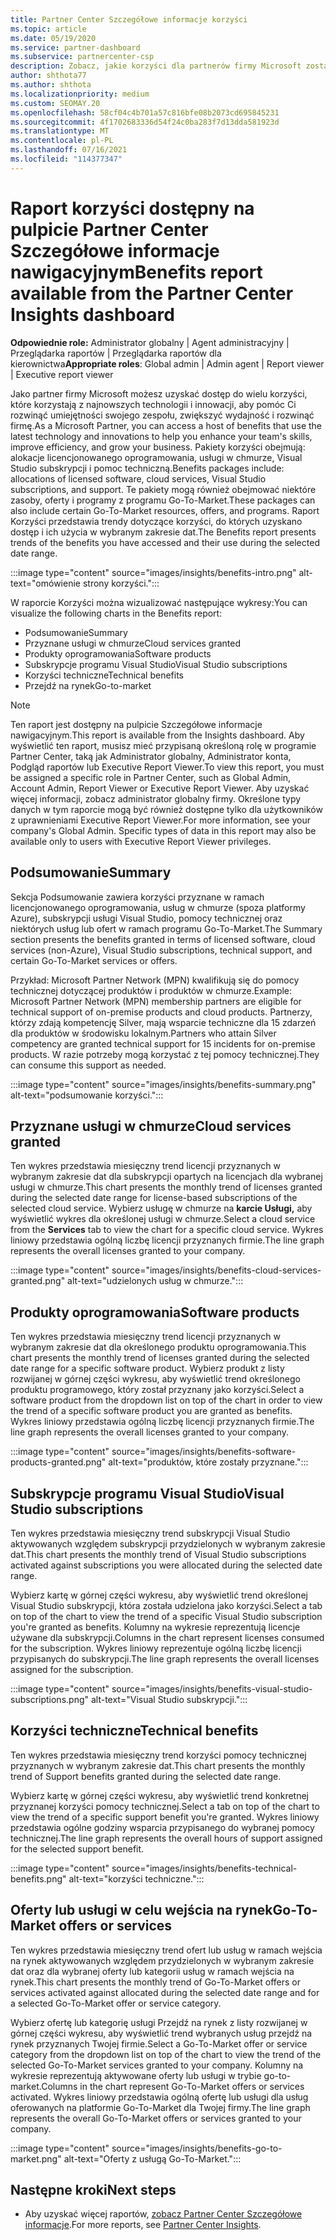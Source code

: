 ```yaml
---
title: Partner Center Szczegółowe informacje korzyści
ms.topic: article
ms.date: 05/19/2020
ms.service: partner-dashboard
ms.subservice: partnercenter-csp
description: Zobacz, jakie korzyści dla partnerów firmy Microsoft zostały przyznane, aby pomóc w rozwoju firmy, zwiększyć wydajność i rozwinąć umiejętności twojego zespołu.
author: shthota77
ms.author: shthota
ms.localizationpriority: medium
ms.custom: SEOMAY.20
ms.openlocfilehash: 58cf04c4b701a57c816bfe08b2073cd695845231
ms.sourcegitcommit: 4f1702683336d54f24c0ba283f7d13dda581923d
ms.translationtype: MT
ms.contentlocale: pl-PL
ms.lasthandoff: 07/16/2021
ms.locfileid: "114377347"
---
```

# <a name="benefits-report-available-from-the-partner-center-insights-dashboard"></a><span data-ttu-id="51b6c-103">Raport korzyści dostępny na pulpicie Partner Center Szczegółowe informacje nawigacyjnym</span><span class="sxs-lookup"><span data-stu-id="51b6c-103">Benefits report available from the Partner Center Insights dashboard</span></span>

<span data-ttu-id="51b6c-104">**Odpowiednie role:** Administrator globalny | Agent administracyjny | Przeglądarka raportów | Przeglądarka raportów dla kierownictwa</span><span class="sxs-lookup"><span data-stu-id="51b6c-104">**Appropriate roles**: Global admin | Admin agent | Report viewer | Executive report viewer</span></span>

<span data-ttu-id="51b6c-105">Jako partner firmy Microsoft możesz uzyskać dostęp do wielu korzyści, które korzystają z najnowszych technologii i innowacji, aby pomóc Ci rozwinąć umiejętności swojego zespołu, zwiększyć wydajność i rozwinąć firmę.</span><span class="sxs-lookup"><span data-stu-id="51b6c-105">As a Microsoft Partner, you can access a host of benefits that use the latest technology and innovations to help you enhance your team's skills, improve efficiency, and grow your business.</span></span> <span data-ttu-id="51b6c-106">Pakiety korzyści obejmują: alokacje licencjonowanego oprogramowania, usługi w chmurze, Visual Studio subskrypcji i pomoc techniczną.</span><span class="sxs-lookup"><span data-stu-id="51b6c-106">Benefits packages include: allocations of licensed software, cloud services, Visual Studio subscriptions, and support.</span></span> <span data-ttu-id="51b6c-107">Te pakiety mogą również obejmować niektóre zasoby, oferty i programy z programu Go-To-Market.</span><span class="sxs-lookup"><span data-stu-id="51b6c-107">These packages can also include certain Go-To-Market resources, offers, and programs.</span></span> <span data-ttu-id="51b6c-108">Raport Korzyści przedstawia trendy dotyczące korzyści, do których uzyskano dostęp i ich użycia w wybranym zakresie dat.</span><span class="sxs-lookup"><span data-stu-id="51b6c-108">The Benefits report presents trends of the benefits you have accessed and their use during the selected date range.</span></span>

:::image type="content" source="images/insights/benefits-intro.png" alt-text="omówienie strony korzyści.":::

<span data-ttu-id="51b6c-110">W raporcie Korzyści można wizualizować następujące wykresy:</span><span class="sxs-lookup"><span data-stu-id="51b6c-110">You can visualize the following charts in the Benefits report:</span></span>

- <span data-ttu-id="51b6c-111">Podsumowanie</span><span class="sxs-lookup"><span data-stu-id="51b6c-111">Summary</span></span>
- <span data-ttu-id="51b6c-112">Przyznane usługi w chmurze</span><span class="sxs-lookup"><span data-stu-id="51b6c-112">Cloud services granted</span></span>
- <span data-ttu-id="51b6c-113">Produkty oprogramowania</span><span class="sxs-lookup"><span data-stu-id="51b6c-113">Software products</span></span>
- <span data-ttu-id="51b6c-114">Subskrypcje programu Visual Studio</span><span class="sxs-lookup"><span data-stu-id="51b6c-114">Visual Studio subscriptions</span></span>
- <span data-ttu-id="51b6c-115">Korzyści techniczne</span><span class="sxs-lookup"><span data-stu-id="51b6c-115">Technical benefits</span></span>
- <span data-ttu-id="51b6c-116">Przejdź na rynek</span><span class="sxs-lookup"><span data-stu-id="51b6c-116">Go-to-market</span></span>

 > [!NOTE]
 > <span data-ttu-id="51b6c-117">Ten raport jest dostępny na pulpicie Szczegółowe informacje nawigacyjnym.</span><span class="sxs-lookup"><span data-stu-id="51b6c-117">This report is available from the Insights dashboard.</span></span> <span data-ttu-id="51b6c-118">Aby wyświetlić ten raport, musisz mieć przypisaną określoną rolę w programie Partner Center, taką jak Administrator globalny, Administrator konta, Podgląd raportów lub Executive Report Viewer.</span><span class="sxs-lookup"><span data-stu-id="51b6c-118">To view this report, you must be assigned a specific role in Partner Center, such as Global Admin, Account Admin, Report Viewer or Executive Report Viewer.</span></span> <span data-ttu-id="51b6c-119">Aby uzyskać więcej informacji, zobacz administrator globalny firmy. Określone typy danych w tym raporcie mogą być również dostępne tylko dla użytkowników z uprawnieniami Executive Report Viewer.</span><span class="sxs-lookup"><span data-stu-id="51b6c-119">For more information, see your company's Global Admin. Specific types of data in this report may also be available only to users with Executive Report Viewer privileges.</span></span>

## <a name="summary"></a><span data-ttu-id="51b6c-120">Podsumowanie</span><span class="sxs-lookup"><span data-stu-id="51b6c-120">Summary</span></span>

<span data-ttu-id="51b6c-121">Sekcja Podsumowanie zawiera korzyści przyznane w ramach licencjonowanego oprogramowania, usług w chmurze (spoza platformy Azure), subskrypcji usługi Visual Studio, pomocy technicznej oraz niektórych usług lub ofert w ramach programu Go-To-Market.</span><span class="sxs-lookup"><span data-stu-id="51b6c-121">The Summary section presents the benefits granted in terms of licensed software, cloud services (non-Azure), Visual Studio subscriptions, technical support, and certain Go-To-Market services or offers.</span></span>

<span data-ttu-id="51b6c-122">Przykład: Microsoft Partner Network (MPN) kwalifikują się do pomocy technicznej dotyczącej produktów i produktów w chmurze.</span><span class="sxs-lookup"><span data-stu-id="51b6c-122">Example: Microsoft Partner Network (MPN) membership partners are eligible for technical support of on-premise products and cloud products.</span></span> <span data-ttu-id="51b6c-123">Partnerzy, którzy zdają kompetencję Silver, mają wsparcie techniczne dla 15 zdarzeń dla produktów w środowisku lokalnym.</span><span class="sxs-lookup"><span data-stu-id="51b6c-123">Partners who attain Silver competency are granted technical support for 15 incidents for on-premise products.</span></span> <span data-ttu-id="51b6c-124">W razie potrzeby mogą korzystać z tej pomocy technicznej.</span><span class="sxs-lookup"><span data-stu-id="51b6c-124">They can consume this support as needed.</span></span> 

:::image type="content" source="images/insights/benefits-summary.png" alt-text="podsumowanie korzyści.":::

## <a name="cloud-services-granted"></a><span data-ttu-id="51b6c-126">Przyznane usługi w chmurze</span><span class="sxs-lookup"><span data-stu-id="51b6c-126">Cloud services granted</span></span>

<span data-ttu-id="51b6c-127">Ten wykres przedstawia miesięczny trend licencji przyznanych w wybranym zakresie dat dla subskrypcji opartych na licencjach dla wybranej usługi w chmurze.</span><span class="sxs-lookup"><span data-stu-id="51b6c-127">This chart presents the monthly trend of licenses granted during the selected date range for license-based subscriptions of the selected cloud service.</span></span>
<span data-ttu-id="51b6c-128">Wybierz usługę w chmurze na **karcie Usługi,** aby wyświetlić wykres dla określonej usługi w chmurze.</span><span class="sxs-lookup"><span data-stu-id="51b6c-128">Select a cloud service from the **Services** tab to view the chart for a specific cloud service.</span></span> <span data-ttu-id="51b6c-129">Wykres liniowy przedstawia ogólną liczbę licencji przyznanych firmie.</span><span class="sxs-lookup"><span data-stu-id="51b6c-129">The line graph represents the overall licenses granted to your company.</span></span>

:::image type="content" source="images/insights/benefits-cloud-services-granted.png" alt-text="udzielonych usług w chmurze.":::

## <a name="software-products"></a><span data-ttu-id="51b6c-131">Produkty oprogramowania</span><span class="sxs-lookup"><span data-stu-id="51b6c-131">Software products</span></span>

<span data-ttu-id="51b6c-132">Ten wykres przedstawia miesięczny trend licencji przyznanych w wybranym zakresie dat dla określonego produktu oprogramowania.</span><span class="sxs-lookup"><span data-stu-id="51b6c-132">This chart presents the monthly trend of licenses granted during the selected date range for a specific software product.</span></span> <span data-ttu-id="51b6c-133">Wybierz produkt z listy rozwijanej w górnej części wykresu, aby wyświetlić trend określonego produktu programowego, który został przyznany jako korzyści.</span><span class="sxs-lookup"><span data-stu-id="51b6c-133">Select a software product from the dropdown list on top of the chart in order to view the trend of a specific software product you are granted as benefits.</span></span> <span data-ttu-id="51b6c-134">Wykres liniowy przedstawia ogólną liczbę licencji przyznanych firmie.</span><span class="sxs-lookup"><span data-stu-id="51b6c-134">The line graph represents the overall licenses granted to your company.</span></span>

:::image type="content" source="images/insights/benefits-software-products-granted.png" alt-text="produktów, które zostały przyznane.":::

## <a name="visual-studio-subscriptions"></a><span data-ttu-id="51b6c-136">Subskrypcje programu Visual Studio</span><span class="sxs-lookup"><span data-stu-id="51b6c-136">Visual Studio subscriptions</span></span>

<span data-ttu-id="51b6c-137">Ten wykres przedstawia miesięczny trend subskrypcji Visual Studio aktywowanych względem subskrypcji przydzielonych w wybranym zakresie dat.</span><span class="sxs-lookup"><span data-stu-id="51b6c-137">This chart presents the monthly trend of Visual Studio subscriptions activated against subscriptions you were allocated during the selected date range.</span></span>

<span data-ttu-id="51b6c-138">Wybierz kartę w górnej części wykresu, aby wyświetlić trend określonej Visual Studio subskrypcji, która została udzielona jako korzyści.</span><span class="sxs-lookup"><span data-stu-id="51b6c-138">Select a tab on top of the chart to view the trend of a specific Visual Studio subscription you're granted as benefits.</span></span> <span data-ttu-id="51b6c-139">Kolumny na wykresie reprezentują licencje używane dla subskrypcji.</span><span class="sxs-lookup"><span data-stu-id="51b6c-139">Columns in the chart represent licenses consumed for the subscription.</span></span> <span data-ttu-id="51b6c-140">Wykres liniowy reprezentuje ogólną liczbę licencji przypisanych do subskrypcji.</span><span class="sxs-lookup"><span data-stu-id="51b6c-140">The line graph represents the overall licenses assigned for the subscription.</span></span>

:::image type="content" source="images/insights/benefits-visual-studio-subscriptions.png" alt-text="Visual Studio subskrypcji.":::

## <a name="technical-benefits"></a><span data-ttu-id="51b6c-142">Korzyści techniczne</span><span class="sxs-lookup"><span data-stu-id="51b6c-142">Technical benefits</span></span>

<span data-ttu-id="51b6c-143">Ten wykres przedstawia miesięczny trend korzyści pomocy technicznej przyznanych w wybranym zakresie dat.</span><span class="sxs-lookup"><span data-stu-id="51b6c-143">This chart presents the monthly trend of Support benefits granted during the selected date range.</span></span>

<span data-ttu-id="51b6c-144">Wybierz kartę w górnej części wykresu, aby wyświetlić trend konkretnej przyznanej korzyści pomocy technicznej.</span><span class="sxs-lookup"><span data-stu-id="51b6c-144">Select a tab on top of the chart to view the trend of a specific support benefit you're granted.</span></span> <span data-ttu-id="51b6c-145">Wykres liniowy przedstawia ogólne godziny wsparcia przypisanego do wybranej pomocy technicznej.</span><span class="sxs-lookup"><span data-stu-id="51b6c-145">The line graph represents the overall hours of support assigned for the selected support benefit.</span></span>

:::image type="content" source="images/insights/benefits-technical-benefits.png" alt-text="korzyści techniczne.":::

## <a name="go-to-market-offers-or-services"></a><span data-ttu-id="51b6c-147">Oferty lub usługi w celu wejścia na rynek</span><span class="sxs-lookup"><span data-stu-id="51b6c-147">Go-To-Market offers or services</span></span>

<span data-ttu-id="51b6c-148">Ten wykres przedstawia miesięczny trend ofert lub usług w ramach wejścia na rynek aktywowanych względem przydzielonych w wybranym zakresie dat oraz dla wybranej oferty lub kategorii usług w ramach wejścia na rynek.</span><span class="sxs-lookup"><span data-stu-id="51b6c-148">This chart presents the monthly trend of Go-To-Market offers or services activated against allocated during the selected date range and for a selected Go-To-Market offer or service category.</span></span>

<span data-ttu-id="51b6c-149">Wybierz ofertę lub kategorię usługi Przejdź na rynek z listy rozwijanej w górnej części wykresu, aby wyświetlić trend wybranych usług przejdź na rynek przyznanych Twojej firmie.</span><span class="sxs-lookup"><span data-stu-id="51b6c-149">Select a Go-To-Market offer or service category from the dropdown list on top of the chart to view the trend of the selected Go-To-Market services granted to your company.</span></span> <span data-ttu-id="51b6c-150">Kolumny na wykresie reprezentują aktywowane oferty lub usługi w trybie go-to-market.</span><span class="sxs-lookup"><span data-stu-id="51b6c-150">Columns in the chart represent Go-To-Market offers or services activated.</span></span> <span data-ttu-id="51b6c-151">Wykres liniowy przedstawia ogólną ofertę lub usługi dla usług oferowanych na platformie Go-To-Market dla Twojej firmy.</span><span class="sxs-lookup"><span data-stu-id="51b6c-151">The line graph represents the overall Go-To-Market offers or services granted to your company.</span></span>

:::image type="content" source="images/insights/benefits-go-to-market.png" alt-text="Oferty z usługą Go-To-Market.":::

## <a name="next-steps"></a><span data-ttu-id="51b6c-153">Następne kroki</span><span class="sxs-lookup"><span data-stu-id="51b6c-153">Next steps</span></span>

- <span data-ttu-id="51b6c-154">Aby uzyskać więcej raportów, [zobacz Partner Center Szczegółowe informacje](partner-center-insights.md).</span><span class="sxs-lookup"><span data-stu-id="51b6c-154">For more reports, see [Partner Center Insights](partner-center-insights.md).</span></span>
